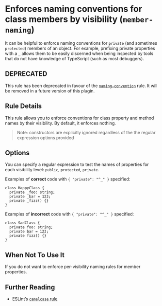 Enforces naming conventions for class members by visibility (`member-naming`)
=============================================================================

It can be helpful to enforce naming conventions for `private` (and sometimes `protected`) members of an object. For example, prefixing private properties with a `_` allows them to be easily discerned when being inspected by tools that do not have knowledge of TypeScript (such as most debuggers).

DEPRECATED
----------

This rule has been deprecated in favour of the [`naming-convention`](./naming-convention.md) rule. It will be removed in a future version of this plugin.

Rule Details
------------

This rule allows you to enforce conventions for class property and method names by their visibility. By default, it enforces nothing.

> Note: constructors are explicitly ignored regardless of the the regular expression options provided

Options
-------

You can specify a regular expression to test the names of properties for each visibility level: `public`, `protected`, `private`.

Examples of **correct** code with `{ "private": "^_" }` specified:

    class HappyClass {
      private _foo: string;
      private _bar = 123;
      private _fizz() {}
    }

Examples of **incorrect** code with `{ "private": "^_" }` specified:

    class SadClass {
      private foo: string;
      private bar = 123;
      private fizz() {}
    }

When Not To Use It
------------------

If you do not want to enforce per-visibility naming rules for member properties.

Further Reading
---------------

-   ESLint’s [`camelcase` rule](https://eslint.org/docs/rules/camelcase)
